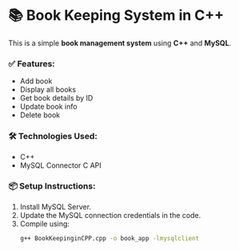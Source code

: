
# 📚 Book Keeping System in C++

This is a simple **book management system** using **C++** and **MySQL**.

### ✅ Features:
- Add book
- Display all books
- Get book details by ID
- Update book info
- Delete book

### 🛠️ Technologies Used:
- C++
- MySQL Connector C API

### 📦 Setup Instructions:

1. Install MySQL Server.
2. Update the MySQL connection credentials in the code.
3. Compile using:
   ```bash
   g++ BookKeepinginCPP.cpp -o book_app -lmysqlclient

